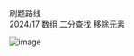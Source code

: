 刷题路线  
2024/17 数组 二分查找 移除元素

![image](https://github.com/D-G404/leetcode-practice/assets/75080033/40bef787-67f4-4db1-8533-6b7c344ad97a)


